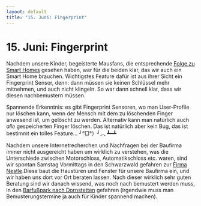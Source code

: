```yaml
---
layout: default
title: "15. Juni: Fingerprint"
---
```


# 15. Juni: Fingerprint

Nachdem unsere Kinder, begeisterte Mausfans, die entsprechende [Folge zu Smart Homes](https://www.wdrmaus.de/filme/sachgeschichten/smarthome.php5) gesehen haben, war für die beiden klar, das wir auch ein Smart Home brauchen. Wichtigstes Feature dafür ist aus ihrer Sicht ein Fingerprint Sensor, denn: dann müssen sie keinen Schlüssel mehr mitnehmen, und auch nicht klingeln. So war dann schnell klar, dass wir diesen nachbemustern müssen. 

Spannende Erkenntnis: es gibt Fingerprint Sensoren, wo man User-Profile nur löschen kann, wenn der Mensch mit dem zu löschenden Finger anwesend ist, um gelöscht zu werden. Alternativ kann man natürlich auch *alle* gespeicherten Finger löschen. Das ist natürlich aber kein Bug, das ist bestimmt ein tolles Feature… ╯°□°）╯︵ ┻━┻

Nachdem unsere Internetrecherchen und Nachfragen bei der Baufirma immer nicht ausgereicht haben um wirklich zu verstehen, was die Unterschiede zwischen Motorschloss, Automatikschloss etc. waren, sind wir spontan Samstag Vormittags in den Schwarzwald gefahren zur [Firma Nestle](https://www.nestle-fenster.de/de).Diese baut die Haustüren und Fenster für unsere Baufirma ein, und wir haben uns dort vor Ort beraten lassen. Nach dieser wirklich sehr guten Beratung sind wir danach wissend, was noch nach bemustert werden muss, in den [Barfußpark nach Dornstetten](https://www.barfusspark.de/) gefahren (irgendwie muss man Bemusterungstermine ja auch für Kinder spannend machen).

